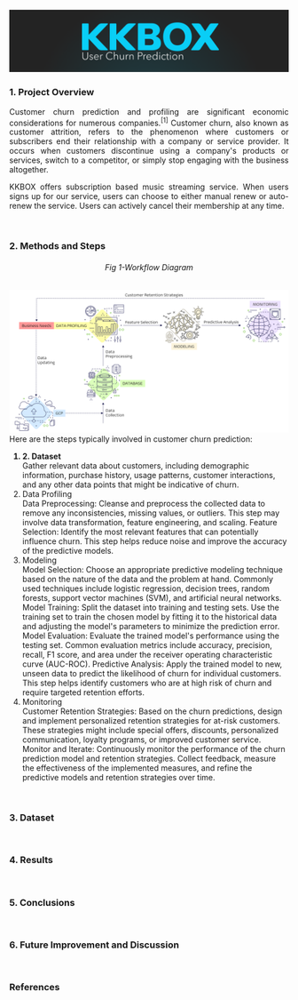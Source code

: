 <p align="center">
<img src="https://github.com/theidari/customer_churn/blob/main/assets/churn_header_light.png">
</p>
<h3>1. Project Overview</h3>
<p align="justify">
Customer churn prediction and profiling are significant economic considerations for numerous companies.<sup>[1]</sup>
Customer churn, also known as customer attrition, refers to the phenomenon where customers or subscribers end their relationship with a company or service provider. It occurs when customers discontinue using a company's products or services, switch to a competitor, or simply stop engaging with the business altogether.
</p>
<p align="justify">
KKBOX offers subscription based music streaming service. When users signs up for our service, users can choose to either manual renew or auto-renew the service. Users can actively cancel their membership at any time.
</p>
<img src="https://img.shields.io/badge/ -223337.svg?style=for-the-badge" width="1500px" height="1px">
<h3>2. Methods and Steps</h3>
<h6 align="center">Fig 1-Workflow Diagram</h6>
<img src="https://github.com/theidari/customer_churn/blob/main/assets/workflow.png">
Here are the steps typically involved in customer churn prediction:

<ol>
<b><li>2. Dataset</li></b> Gather relevant data about customers, including demographic information, purchase history, usage patterns, customer interactions, and any other data points that might be indicative of churn.
<li>Data Profiling</li>
  Data Preprocessing: Cleanse and preprocess the collected data to remove any inconsistencies, missing values, or outliers. This step may involve data transformation, feature engineering, and scaling.
Feature Selection: Identify the most relevant features that can potentially influence churn. This step helps reduce noise and improve the accuracy of the predictive models.
<li>Modeling</li>
Model Selection: Choose an appropriate predictive modeling technique based on the nature of the data and the problem at hand. Commonly used techniques include logistic regression, decision trees, random forests, support vector machines (SVM), and artificial neural networks.
Model Training: Split the dataset into training and testing sets. Use the training set to train the chosen model by fitting it to the historical data and adjusting the model's parameters to minimize the prediction error.
Model Evaluation: Evaluate the trained model's performance using the testing set. Common evaluation metrics include accuracy, precision, recall, F1 score, and area under the receiver operating characteristic curve (AUC-ROC).
Predictive Analysis: Apply the trained model to new, unseen data to predict the likelihood of churn for individual customers. This step helps identify customers who are at high risk of churn and require targeted retention efforts.
<li>Monitoring</li>
Customer Retention Strategies: Based on the churn predictions, design and implement personalized retention strategies for at-risk customers. These strategies might include special offers, discounts, personalized communication, loyalty programs, or improved customer service.
Monitor and Iterate: Continuously monitor the performance of the churn prediction model and retention strategies. Collect feedback, measure the effectiveness of the implemented measures, and refine the predictive models and retention strategies over time.
</ol>
<img src="https://img.shields.io/badge/ -223337.svg?style=for-the-badge" width="1500px" height="1px">
<h3>3. Dataset</h3>

<img src="https://img.shields.io/badge/ -223337.svg?style=for-the-badge" width="1500px" height="1px">
<h3>4. Results</h3>

<img src="https://img.shields.io/badge/ -223337.svg?style=for-the-badge" width="1500px" height="1px">
<h3>5. Conclusions</h3>

<img src="https://img.shields.io/badge/ -223337.svg?style=for-the-badge" width="1500px" height="1px">
<h3>6. Future Improvement and Discussion</h3>

<img src="https://img.shields.io/badge/ -223337.svg?style=for-the-badge" width="1500px" height="1px">
<h3>References</h3>

